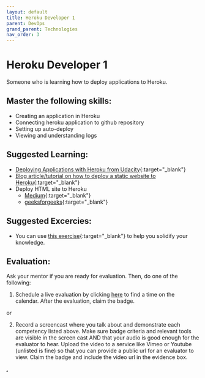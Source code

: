 ```yaml
---
layout: default
title: Heroku Developer 1
parent: DevOps
grand_parent: Technologies
nav_order: 3
---
```

# Heroku Developer 1

Someone who is learning how to deploy applications to Heroku.

## Master the following skills:

- Creating an application in Heroku
- Connecting heroku application to github repository
- Setting up auto-deploy
- Viewing and understanding logs

## Suggested Learning:

- [Deploying Applications with Heroku from Udacity](https://www.udacity.com/course/deploying-applications-with-heroku--ud272){:target="\_blank"}
- [Blog article/tutorial on how to deploy a static website to Heroku](https://blog.teamtreehouse.com/deploy-static-site-heroku){:target="\_blank"}
- Deploy HTML site to Heroku
  - [Medium](https://medium.com/@winnieliang/how-to-run-a-simple-html-css-javascript-application-on-heroku-4e664c541b0b){:target="\_blank"}
  - [geeksforgeeks](https://www.geeksforgeeks.org/how-to-deploy-a-basic-static-html-website-to-heroku/){:target="\_blank"}

## Suggested Excercies:

- You can use [this exercise](https://consultantsussex.com/deploy-html-on-heroku/){:target="\_blank"} to help you solidify your knowledge.

## Evaluation:

Ask your mentor if you are ready for evaluation. Then, do one of the following:

1. Schedule a live evaluation by clicking [here](https://webdev.codex.academy/mastery-eval-1?badge=Cq9q8pooSYu6hyNj56SCkA) to find a time on the calendar. After the evaluation, claim the badge.

or

2. Record a screencast where you talk about and demonstrate each competency listed above. Make sure badge criteria and relevant tools are visible in the screen cast AND that your audio is good enough for the evaluator to hear. Upload the video to a service like Vimeo or Youtube (unlisted is fine) so that you can provide a public url for an evaluator to view. Claim the badge and include the video url in the evidence box.

[.](level-1)
